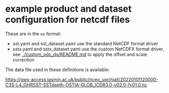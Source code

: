 # example product and dataset configuration for netcdf files

These are in the `eo` format:

* sst.yaml and sst_dataset.yaml use the standard NetCDF format driver
* sstx.yaml and sstx_dataset.yaml use the custom NetCDFX format driver, see [../custom_odc_ds/README.md](../custom_odc_ds/) to apply the offset and scale correction

The data file used in these definitions is available:

https://gws-access.jasmin.ac.uk/public/nceo_uor/niall/20220101120000-C3S-L4_GHRSST-SSTdepth-OSTIA-GLOB_ICDR3.0-v02.0-fv01.0.nc

